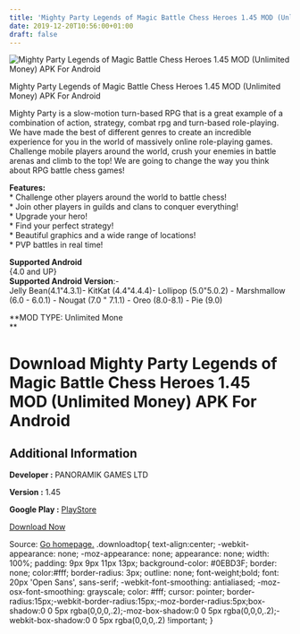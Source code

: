 ```yaml
---
title: 'Mighty Party Legends of Magic Battle Chess Heroes 1.45 MOD (Unlimited Money) APK For Android'
date: 2019-12-20T10:56:00+01:00
draft: false
---
```


![Mighty Party Legends of Magic Battle Chess Heroes 1.45 MOD (Unlimited Money) APK For Android](https://i1.wp.com/apkhome.net/wp-content/uploads/2019/12/Mighty-Party-Legends-of-Magic-Battle-Chess-Heroes-1.45-MOD-Unlimited-Money.png "Mighty Party Legends of Magic Battle Chess Heroes 1.45 MOD (Unlimited Money) APK For Android")

  

Mighty Party Legends of Magic Battle Chess Heroes 1.45 MOD (Unlimited Money) APK For Android

Mighty Party is a slow-motion turn-based RPG that is a great example of a combination of action, strategy, combat rpg and turn-based role-playing. We have made the best of different genres to create an incredible experience for you in the world of massively online role-playing games. Challenge mobile players around the world, crush your enemies in battle arenas and climb to the top! We are going to change the way you think about RPG battle chess games!

**Features:**  
\* Challenge other players around the world to battle chess!  
\* Join other players in guilds and clans to conquer everything!  
\* Upgrade your hero!  
\* Find your perfect strategy!  
\* Beautiful graphics and a wide range of locations!  
\* PVP battles in real time!

**Supported Android**  
{4.0 and UP}  
**Supported Android Version**:-  
Jelly Bean(4.1"4.3.1)- KitKat (4.4"4.4.4)- Lollipop (5.0"5.0.2) - Marshmallow (6.0 - 6.0.1) - Nougat (7.0 " 7.1.1) - Oreo (8.0-8.1) - Pie (9.0)

**MOD TYPE: Unlimited Mone  
**

Download Mighty Party Legends of Magic Battle Chess Heroes 1.45 MOD (Unlimited Money) APK For Android
=====================================================================================================

Additional Information
----------------------

**Developer :** PANORAMIK GAMES LTD

**Version :** 1.45

**Google Play :** [PlayStore](https://play.google.com/store/apps/details?id=com.panoramik.mightyparty)

  

[Download Now](https://store4app.co/post/mighty-party-legends-of-magic-battle-chess-heroes-1-45-mod-unlimited-money-apk-for-android_1576782061)

  
Source: [Go homepage.](https://store4app.co/post/mighty-party-legends-of-magic-battle-chess-heroes-1-45-mod-unlimited-money-apk-for-android_1576782061) .downloadtop{ text-align:center; -webkit-appearance: none; -moz-appearance: none; appearance: none; width: 100%; padding: 9px 9px 11px 13px; background-color: #0EBD3F; border: none; color:#fff; border-radius: 3px; outline: none; font-weight;bold; font: 20px 'Open Sans', sans-serif; -webkit-font-smoothing: antialiased; -moz-osx-font-smoothing: grayscale; color: #fff; cursor: pointer; border-radius:15px;-webkit-border-radius:15px;-moz-border-radius:5px;box-shadow:0 0 5px rgba(0,0,0,.2);-moz-box-shadow:0 0 5px rgba(0,0,0,.2);-webkit-box-shadow:0 0 5px rgba(0,0,0,.2) !important; }